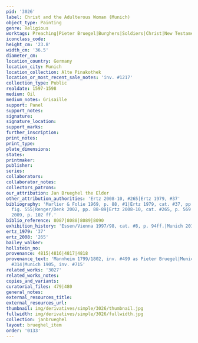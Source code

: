 ```yaml
---
pid: '3026'
label: Christ and the Adulterous Woman (Munich)
object_type: Painting
genre: Religious
worktags: Preaching|Pieter Bruegel|Burghers|Soldiers|Christ|New Testament
iconclass_code:
height_cm: '23.8'
width_cm: '36.5'
diameter_cm:
location_country: Germany
location_city: Munich
location_collection: Alte Pinakothek
location_or_most_recent_sale_notes: 'inv. #1217'
collection_type: Public
realdate: 1597-1598
medium: Oil
medium_notes: Grisaille
support: Panel
support_notes:
signature:
signature_location:
support_marks:
further_inscription:
print_notes:
print_type:
plate_dimensions:
states:
printmaker:
publisher:
series:
collaborators:
collaborator_notes:
collectors_patrons:
our_attribution: Jan Brueghel the Elder
other_attribution_authorities: 'Ertz 2008-10, #265|Ertz 1979, #37'
bibliography: 'Marlier & Folie 1969, p. 88, #1|Ertz 1979, cat. #37, pp. 459, 563,
  fig. 555|Renger/Denk 2002, pp. 88-89|Ertz 2008-10, cat. #265, p. 569 ff.|Munich
  2009, p. 102 ff.'
biblio_reference: 8087|8088|8089|8090
exhibition_history: 'Essen/Vienna 1997/98, cat. #8, p. 94ff.|Munich 2013, cat. #24'
ertz_1979: '37'
ertz_2008: '265'
bailey_walker:
hollstein_no:
provenance: 4815|4816|4817|4818
provenance_text: 'Mannheim 1799/1802, inv. #499 as Pieter Bruegel|Munich 1822, inv.
  #314|Munich 1905, inv. #715'
related_works: '3027'
related_works_notes:
copies_and_variants:
curatorial_files: 479|480
general_notes:
external_resources_title:
external_resources_url:
thumbnail: img/derivatives/simple/3026/thumbnail.jpg
fullwidth: img/derivatives/simple/3026/fullwidth.jpg
collection: janbrueghel
layout: brueghel_item
order: '0133'
---
```

